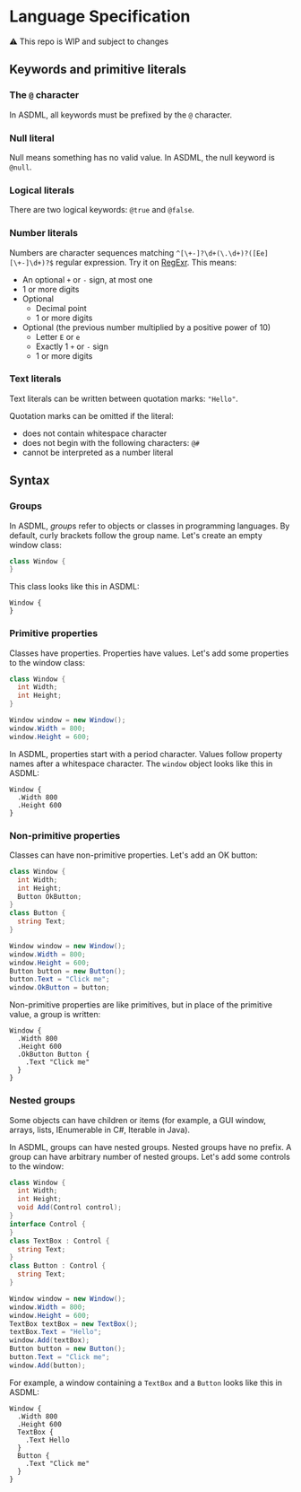 # Language Specification #

⚠️ This repo is WIP and subject to changes

## Keywords and primitive literals ##

### The `@` character ###

In ASDML, all keywords must be prefixed by the `@` character.

### Null literal ###

Null means something has no valid value. In ASDML, the null keyword is `@null`.

### Logical literals ###

There are two logical keywords: `@true` and `@false`.

### Number literals ###

Numbers are character sequences matching `^[\+-]?\d+(\.\d+)?([Ee][\+-]\d+)?$` regular expression. Try it on [RegExr](https://regexr.com/56lm8). This means:

* An optional `+` or `-` sign, at most one
* 1 or more digits
* Optional
  * Decimal point
  * 1 or more digits
* Optional (the previous number multiplied by a positive power of 10)
  * Letter `E` or `e`
  * Exactly 1 `+` or `-` sign
  * 1 or more digits

### Text literals ###

Text literals can be written between quotation marks: `"Hello"`.

Quotation marks can be omitted if the literal:

* does not contain whitespace character
* does not begin with the following characters: `@#`
* cannot be interpreted as a number literal

## Syntax ##

### Groups ###

In ASDML, *group*s refer to objects or classes in programming languages. By default, curly brackets follow the group name. Let's create an empty window class:

``` csharp
class Window {
}
```

This class looks like this in ASDML:

``` asdml
Window {
}
```

### Primitive properties ###

Classes have properties. Properties have values. Let's add some properties to the window class:

``` csharp
class Window {
  int Width;
  int Height;
}

Window window = new Window();
window.Width = 800;
window.Height = 600;
```

In ASDML, properties start with a period character. Values follow property names after a whitespace character. The `window` object looks like this in ASDML:

``` asdml
Window {
  .Width 800
  .Height 600
}
```

### Non-primitive properties ###

Classes can have non-primitive properties. Let's add an OK button:

```csharp
class Window {
  int Width;
  int Height;
  Button OkButton;
}
class Button {
  string Text;
}

Window window = new Window();
window.Width = 800;
window.Height = 600;
Button button = new Button();
button.Text = "Click me";
window.OkButton = button;
```

Non-primitive properties are like primitives, but in place of the primitive value, a group is written:

``` asdml
Window {
  .Width 800
  .Height 600
  .OkButton Button {
    .Text "Click me"
  }
}
```

### Nested groups ###

Some objects can have children or items (for example, a GUI window, arrays, lists, IEnumerable in C#, Iterable in Java).

In ASDML, groups can have nested groups. Nested groups have no prefix. A group can have arbitrary number of nested groups. Let's add some controls to the window:

```csharp
class Window {
  int Width;
  int Height;
  void Add(Control control);
}
interface Control {
}
class TextBox : Control {
  string Text;
}
class Button : Control {
  string Text;
}

Window window = new Window();
window.Width = 800;
window.Height = 600;
TextBox textBox = new TextBox();
textBox.Text = "Hello";
window.Add(textBox);
Button button = new Button();
button.Text = "Click me";
window.Add(button);
```

For example, a window containing a `TextBox` and a `Button` looks like this in ASDML:

``` asdml
Window {
  .Width 800
  .Height 600
  TextBox {
    .Text Hello
  }
  Button {
    .Text "Click me"
  }
}
```

